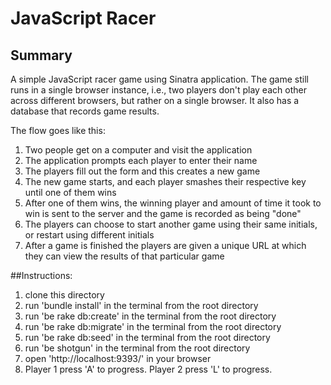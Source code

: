 # JavaScript Racer

## Summary

A simple JavaScript racer game using Sinatra application.  The game still runs in a single browser instance, i.e., two players don't play each other across different browsers, but rather on a single browser. It also has a database that records game results.

The flow goes like this:

1. Two people get on a computer and visit the application
2. The application prompts each player to enter their name
3. The players fill out the form and this creates a new game
4. The new game starts, and each player smashes their respective key until one
   of them wins
5. After one of them wins, the winning player and amount of time it took to win is sent to the server and the game is recorded as being "done"
6. The players can choose to start another game using their same initials, or
   restart using different initials
7. After a game is finished the players are given a unique URL at which they
   can view the results of that particular game

##Instructions:
1. clone this directory
2. run 'bundle install' in the terminal from the root directory
3. run 'be rake db:create' in the terminal from the root directory
4. run 'be rake db:migrate' in the terminal from the root directory
5. run 'be rake db:seed' in the terminal from the root directory
6. run 'be shotgun' in the terminal from the root directory
7. open 'http://localhost:9393/' in your browser
8. Player 1 press 'A' to progress. Player 2 press 'L' to progress.